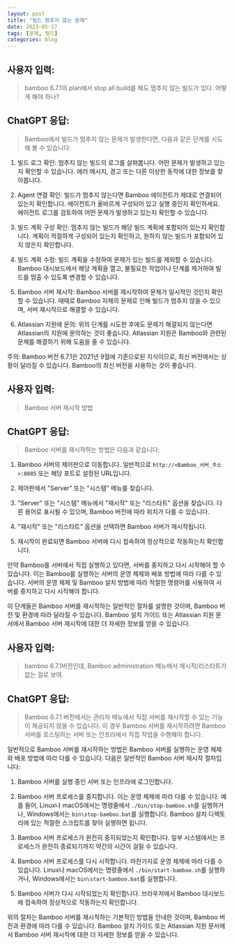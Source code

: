 ```yaml
---
layout: post
title: "빌드 멈추지 않는 문제"
date: 2023-05-17
tags: [문제, 빌드]
categories: blog
---
```


## 사용자 입력:
> bamboo 6.7.1의 plan에서 stop all build를 해도 멈추지 않는 빌드가 있다. 어떻게 해야 하나?

## ChatGPT 응답:
> Bamboo에서 빌드가 멈추지 않는 문제가 발생한다면, 다음과 같은 단계를 시도해 볼 수 있습니다:

1. 빌드 로그 확인: 멈추지 않는 빌드의 로그를 살펴봅니다. 어떤 문제가 발생하고 있는지 확인할 수 있습니다. 에러 메시지, 경고 또는 다른 이상한 동작에 대한 정보를 찾아봅니다.

2. Agent 연결 확인: 빌드가 멈추지 않는다면 Bamboo 에이전트가 제대로 연결되어 있는지 확인합니다. 에이전트가 올바르게 구성되어 있고 실행 중인지 확인하세요. 에이전트 로그를 검토하여 어떤 문제가 발생하고 있는지 확인할 수 있습니다.

3. 빌드 계획 구성 확인: 멈추지 않는 빌드가 해당 빌드 계획에 포함되어 있는지 확인합니다. 계획이 적절하게 구성되어 있는지 확인하고, 원하지 않는 빌드가 포함되어 있지 않은지 확인합니다.

4. 빌드 계획 수정: 빌드 계획을 수정하여 문제가 있는 빌드를 제외할 수 있습니다. Bamboo 대시보드에서 해당 계획을 열고, 불필요한 작업이나 단계를 제거하여 빌드를 멈출 수 있도록 변경할 수 있습니다.

5. Bamboo 서버 재시작: Bamboo 서버를 재시작하여 문제가 일시적인 것인지 확인할 수 있습니다. 때때로 Bamboo 자체의 문제로 인해 빌드가 멈추지 않을 수 있으며, 서버 재시작으로 해결할 수 있습니다.

6. Atlassian 지원에 문의: 위의 단계를 시도한 후에도 문제가 해결되지 않는다면 Atlassian의 지원에 문의하는 것이 좋습니다. Atlassian 지원은 Bamboo와 관련된 문제를 해결하기 위해 도움을 줄 수 있습니다.

주의: Bamboo 버전 6.7.1은 2021년 9월에 기준으로된 지식이므로, 최신 버전에서는 상황이 달라질 수 있습니다. Bamboo의 최신 버전을 사용하는 것이 좋습니다.

## 사용자 입력:
> Bamboo 서버 재시작 방법

## ChatGPT 응답:
> Bamboo 서버를 재시작하는 방법은 다음과 같습니다:

1. Bamboo 서버의 제어판으로 이동합니다. 일반적으로 `http://<Bamboo_서버_주소>:8085` 또는 해당 포트로 설정된 URL입니다.

2. 제어판에서 "Server" 또는 "시스템" 메뉴를 찾습니다.

3. "Server" 또는 "시스템" 메뉴에서 "재시작" 또는 "리스타트" 옵션을 찾습니다. 다른 용어로 표시될 수 있으며, Bamboo 버전에 따라 위치가 다를 수 있습니다.

4. "재시작" 또는 "리스타트" 옵션을 선택하면 Bamboo 서버가 재시작됩니다.

5. 재시작이 완료되면 Bamboo 서버에 다시 접속하여 정상적으로 작동하는지 확인합니다.

만약 Bamboo를 서버에서 직접 실행하고 있다면, 서버를 중지하고 다시 시작해야 할 수 있습니다. 이는 Bamboo를 실행하는 서버의 운영 체제와 배포 방법에 따라 다를 수 있습니다. 서버의 운영 체제 및 Bamboo 설치 방법에 따라 적절한 명령어를 사용하여 서버를 중지하고 다시 시작해야 합니다.

이 단계들은 Bamboo 서버를 재시작하는 일반적인 절차를 설명한 것이며, Bamboo 버전 및 환경에 따라 달라질 수 있습니다. Bamboo 설치 가이드 또는 Atlassian 지원 문서에서 Bamboo 서버 재시작에 대한 더 자세한 정보를 얻을 수 있습니다.

## 사용자 입력:
> bamboo 6.7.1버전인데, Bamboo administration 메뉴에서 재시작/리스타트가 없는 걸로 보여.

## ChatGPT 응답:
> Bamboo 6.7.1 버전에서는 관리자 메뉴에서 직접 서버를 재시작할 수 있는 기능이 제공되지 않을 수 있습니다. 이 경우 Bamboo 서버를 재시작하려면 Bamboo 서버를 호스팅하는 서버 또는 인프라에서 직접 작업을 수행해야 합니다.

일반적으로 Bamboo 서버를 재시작하는 방법은 Bamboo 서버를 실행하는 운영 체제와 배포 방법에 따라 다를 수 있습니다. 다음은 일반적인 Bamboo 서버 재시작 절차입니다:

1. Bamboo 서버를 실행 중인 서버 또는 인프라에 로그인합니다.

2. Bamboo 서버 프로세스를 중지합니다. 이는 운영 체제에 따라 다를 수 있습니다. 예를 들어, Linux나 macOS에서는 명령줄에서 `./bin/stop-bamboo.sh`를 실행하거나, Windows에서는 `bin\stop-bamboo.bat`를 실행합니다. Bamboo 설치 디렉토리에 있는 적절한 스크립트를 찾아 실행하면 됩니다.

3. Bamboo 서버 프로세스가 완전히 중지되었는지 확인합니다. 일부 시스템에서는 프로세스가 완전히 종료되기까지 약간의 시간이 걸릴 수 있습니다.

4. Bamboo 서버 프로세스를 다시 시작합니다. 마찬가지로 운영 체제에 따라 다를 수 있습니다. Linux나 macOS에서는 명령줄에서 `./bin/start-bamboo.sh`를 실행하거나, Windows에서는 `bin\start-bamboo.bat`를 실행합니다.

5. Bamboo 서버가 다시 시작되었는지 확인합니다. 브라우저에서 Bamboo 대시보드에 접속하여 정상적으로 작동하는지 확인합니다.

위의 절차는 Bamboo 서버를 재시작하는 기본적인 방법을 안내한 것이며, Bamboo 버전과 환경에 따라 다를 수 있습니다. Bamboo 설치 가이드 또는 Atlassian 지원 문서에서 Bamboo 서버 재시작에 대한 더 자세한 정보를 얻을 수 있습니다.


